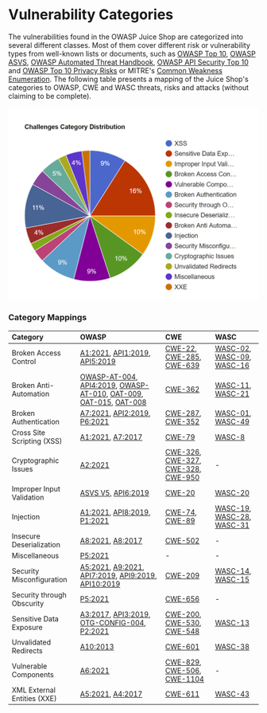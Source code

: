 # Vulnerability Categories

The vulnerabilities found in the OWASP Juice Shop are categorized into
several different classes. Most of them cover different risk or
vulnerability types from well-known lists or documents, such as
[OWASP Top 10](https://owasp.org/www-project-top-ten/),
[OWASP ASVS](https://owasp.org/www-project-application-security-verification-standard/),
[OWASP Automated Threat Handbook](https://owasp.org/www-project-automated-threats-to-web-applications/),
[OWASP API Security Top 10](https://owasp.org/www-project-api-security/)
and
[OWASP Top 10 Privacy Risks](https://owasp.org/www-project-top-10-privacy-risks)
or MITRE's [Common Weakness Enumeration](https://cwe.mitre.org/). The
following table presents a mapping of the Juice Shop's categories to
OWASP, CWE and WASC threats, risks and attacks (without claiming to be
complete).

![Category breakdown](img/categories.png)

### Category Mappings

| Category                    | OWASP                                                                                                                                                                                                                                                                                                                                                                                                                                                                                                                                                                                                                                          | CWE                                                                                                                                                                                                                                            | WASC                                                                                                                                                                                                                                                            |
|:----------------------------|:-----------------------------------------------------------------------------------------------------------------------------------------------------------------------------------------------------------------------------------------------------------------------------------------------------------------------------------------------------------------------------------------------------------------------------------------------------------------------------------------------------------------------------------------------------------------------------------------------------------------------------------------------|:-----------------------------------------------------------------------------------------------------------------------------------------------------------------------------------------------------------------------------------------------|:----------------------------------------------------------------------------------------------------------------------------------------------------------------------------------------------------------------------------------------------------------------|
| Broken Access Control       | [A1:2021](https://owasp.org/Top10/A01_2021-Broken_Access_Control/), [API1:2019](https://owasp.org/www-project-api-security), [API5:2019](https://owasp.org/www-project-api-security)                                                                                                                                                                                                                                                                                                                                                                                                                     | [CWE-22](https://cwe.mitre.org/data/definitions/22.html), [CWE-285](https://cwe.mitre.org/data/definitions/285.html), [CWE-639](https://cwe.mitre.org/data/definitions/639.html)                                                               | [WASC-02](http://projects.webappsec.org/w/page/13246940/Insufficient%20Authorization), [WASC-09](http://projects.webappsec.org/w/page/13246919/Cross%20Site%20Request%20Forgery), [WASC-16](http://projects.webappsec.org/w/page/13246922/Directory%20Indexing) |
| Broken Anti-Automation      | [OWASP-AT-004](https://wiki.owasp.org/index.php/Testing_for_Brute_Force_%28OWASP-AT-004%29), [API4:2019](https://owasp.org/www-project-api-security), [OWASP-AT-010](https://wiki.owasp.org/index.php/Testing_for_Race_Conditions_%28OWASP-AT-010%29), [OAT-009](https://owasp.org/www-project-automated-threats-to-web-applications/assets/oats/EN/OAT-009_CAPTCHA_Defeat.html), [OAT-015](https://owasp.org/www-project-automated-threats-to-web-applications/assets/oats/EN/OAT-015_Denial_of_Service.html), [OAT-008](https://owasp.org/www-project-automated-threats-to-web-applications/assets/oats/EN/OAT-008_Credential_Stuffing.html) | [CWE-362](http://cwe.mitre.org/data/definitions/362.html)                                                                                                                                                                                      | [WASC-11](http://projects.webappsec.org/w/page/13246915/Brute%20Force), [WASC-21](http://projects.webappsec.org/w/page/13246938/Insufficient%20Anti-automation)                                                                                                 |
| Broken Authentication       | [A7:2021](https://owasp.org/Top10/A07_2021-Identification_and_Authentication_Failures/), [API2:2019](https://owasp.org/www-project-api-security), [P6:2021](https://owasp.org/www-project-top-10-privacy-risks)                                                                                                                                                                                                                                                                                                                                                                                                               | [CWE-287](https://cwe.mitre.org/data/definitions/287.html), [CWE-352](https://cwe.mitre.org/data/definitions/352.html)                                                                                                                         | [WASC-01](http://projects.webappsec.org/w/page/13246939/Insufficient%20Authentication), [WASC-49](http://projects.webappsec.org/w/page/13246942/Insufficient%20Password%20Recovery)                                                                             |
| Cross Site Scripting (XSS)  | [A1:2021](https://owasp.org/Top10/A03_2021-Injection/), [A7:2017](https://owasp.org/www-project-top-ten/OWASP_Top_Ten_2017/Top_10-2017_A7-Cross-Site_Scripting_%28XSS%29)                                                                                                                                                                                                                                                                                                                                                                                                                                                                                                                              | [CWE-79](https://cwe.mitre.org/data/definitions/79.html)                                                                                                                                                                                       | [WASC-8](http://projects.webappsec.org/w/page/13246920/Cross%20Site%20Scripting)                                                                                                                                                                                |
| Cryptographic Issues        | [A2:2021](https://owasp.org/Top10/A02_2021-Cryptographic_Failures/)                                                                                                                                                                                                                                                                                                                                                                                                                                                                                                                                     | [CWE-326](https://cwe.mitre.org/data/definitions/326.html), [CWE-327](https://cwe.mitre.org/data/definitions/327.html), [CWE-328](https://cwe.mitre.org/data/definitions/328.html), [CWE-950](https://cwe.mitre.org/data/definitions/950.html) | -                                                                                                                                                                                                                                                               |
| Improper Input Validation   | [ASVS V5](https://wiki.owasp.org/index.php/ASVS_V5_Input_validation_and_output_encoding), [API6:2019](https://owasp.org/www-project-api-security)                                                                                                                                                                                                                                                                                                                                                                                                                                                                                              | [CWE-20](https://cwe.mitre.org/data/definitions/20.html)                                                                                                                                                                                       | [WASC-20](http://projects.webappsec.org/w/page/13246933/Improper%20Input%20Handling)                                                                                                                                                                            |
| Injection                   | [A1:2021](https://owasp.org/Top10/A03_2021-Injection/), [API8:2019](https://owasp.org/www-project-api-security), [P1:2021](https://owasp.org/www-project-top-10-privacy-risks)                                                                                                                                                                                                                                                                                                                                                                                                                           | [CWE-74](https://cwe.mitre.org/data/definitions/74.html), [CWE-89](https://cwe.mitre.org/data/definitions/89.html)                                                                                                                             | [WASC-19](http://projects.webappsec.org/w/page/13246963/SQL%20Injection), [WASC-28](http://projects.webappsec.org/w/page/13246949/Null%20Byte%20Injection), [WASC-31](http://projects.webappsec.org/w/page/13246950/OS%20Commanding)                            |
| Insecure Deserialization    | [A8:2021](https://owasp.org/Top10/A08_2021-Software_and_Data_Integrity_Failures/), [A8:2017](https://owasp.org/www-project-top-ten/OWASP_Top_Ten_2017/Top_10-2017_A8-Insecure_Deserialization)                                                                                                                                                                                                                                                                                                                                                                                                                                                                                                                                    | [CWE-502](https://cwe.mitre.org/data/definitions/502.html)                                                                                                                                                                                     | -                                                                                                                                                                                                                                                               |
| Miscellaneous               | [P5:2021](https://owasp.org/www-project-top-10-privacy-risks)                                                                                                                                                                                                                                                                                                                                                                                                                                                                                                                                                                                  | -                                                                                                                                                                                                                                              | -                                                                                                                                                                                                                                                               |
| Security Misconfiguration   | [A5:2021](https://owasp.org/Top10/A05_2021-Security_Misconfiguration/), [A9:2021](https://owasp.org/Top10/A09_2021-Security_Logging_and_Monitoring_Failures/), [API7:2019](https://owasp.org/www-project-api-security), [API9:2019](https://owasp.org/www-project-api-security), [API10:2019](https://owasp.org/www-project-api-security)                                                                                                                                                                                                                               | [CWE-209](https://cwe.mitre.org/data/definitions/209.html)                                                                                                                                                                                     | [WASC-14](http://projects.webappsec.org/w/page/13246959/Server%20Misconfiguration), [WASC-15](http://projects.webappsec.org/w/page/13246914/Application%20Misconfiguration)                                                                                     |
| Security through Obscurity  | [P5:2021](https://owasp.org/www-project-top-10-privacy-risks)                                                                                                                                                                                                                                                                                                                                                                                                                                                                                                                                                                                  | [CWE-656](https://cwe.mitre.org/data/definitions/656.html)                                                                                                                                                                                     | -                                                                                                                                                                                                                                                               |
| Sensitive Data Exposure     | [A3:2017](https://owasp.org/www-project-top-ten/OWASP_Top_Ten_2017/Top_10-2017_A3-Sensitive_Data_Exposure), [API3:2019](https://owasp.org/www-project-api-security), [OTG-CONFIG-004](https://wiki.owasp.org/index.php/Review_Old,_Backup_and_Unreferenced_Files_for_Sensitive_Information_%28OTG-CONFIG-004%29), [P2:2021](https://owasp.org/www-project-top-10-privacy-risks)                                                                                                                                                                                                                                                                | [CWE-200](https://cwe.mitre.org/data/definitions/200.html), [CWE-530](https://cwe.mitre.org/data/definitions/530.html), [CWE-548](https://cwe.mitre.org/data/definitions/548.html)                                                             | [WASC-13](http://projects.webappsec.org/w/page/13246936/Information%20Leakage)                                                                                                                                                                                  |
| Unvalidated Redirects       | [A10:2013](https://owasp.org/www-project-top-ten/OWASP_Top_Ten_2017/Top_10_2013-A10-Unvalidated_Redirects_and_Forwards)                                                                                                                                                                                                                                                                                                                                                                                                                                                                                                                        | [CWE-601](https://cwe.mitre.org/data/definitions/601.html)                                                                                                                                                                                     | [WASC-38](http://projects.webappsec.org/w/page/13246981/URL%20Redirector%20Abuse)                                                                                                                                                                               |
| Vulnerable Components       | [A6:2021](https://owasp.org/Top10/A06_2021-Vulnerable_and_Outdated_Components/)                                                                                                                                                                                                                                                                                                                                                                                                                                                                                                                 | [CWE-829](https://cwe.mitre.org/data/definitions/829.html), [CWE-506](https://cwe.mitre.org/data/definitions/506.html), [CWE-1104](https://cwe.mitre.org/data/definitions/1104.html)                                                           | -                                                                                                                                                                                                                                                               |
| XML External Entities (XXE) | [A5:2021](https://owasp.org/Top10/A05_2021-Security_Misconfiguration/), [A4:2017](https://owasp.org/www-project-top-ten/OWASP_Top_Ten_2017/Top_10-2017_A4-XML_External_Entities_%28XXE%29)                                                                                                                                                                                                                                                                                                                                                                                                                                                                                                                             | [CWE-611](https://cwe.mitre.org/data/definitions/611.html)                                                                                                                                                                                     | [WASC-43](http://projects.webappsec.org/w/page/13247003/XML%20External%20Entities)                                                                                                                                                                              |
